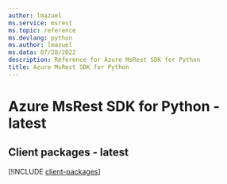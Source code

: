 ```yaml
---
author: lmazuel
ms.service: msrest
ms.topic: reference
ms.devlang: python
ms.author: lmazuel
ms.data: 07/28/2022
description: Reference for Azure MsRest SDK for Python
title: Azure MsRest SDK for Python
---
```

# Azure MsRest SDK for Python - latest

## Client packages - latest
[!INCLUDE [client-packages](msrest-client-index.md)]